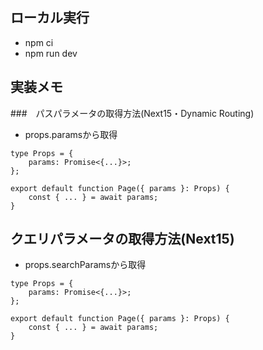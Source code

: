 ## ローカル実行

- npm ci
- npm run dev

## 実装メモ

###　パスパラメータの取得方法(Next15・Dynamic Routing)

- props.paramsから取得

```
type Props = {
    params: Promise<{...}>;
};

export default function Page({ params }: Props) {
    const { ... } = await params;
}
```

## クエリパラメータの取得方法(Next15)

- props.searchParamsから取得

```
type Props = {
    params: Promise<{...}>;
};

export default function Page({ params }: Props) {
    const { ... } = await params;
}
```
